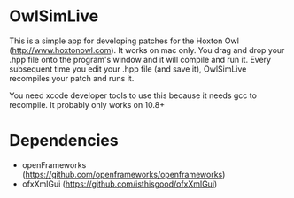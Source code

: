 OwlSimLive
==========

This is a simple app for developing patches for the Hoxton Owl (http://www.hoxtonowl.com). It works on mac only. You drag and drop your .hpp file onto the program's window and it will compile and run it. Every subsequent time you edit your .hpp file (and save it), OwlSimLive recompiles your patch and runs it.

You need xcode developer tools to use this because it needs gcc to recompile. It probably only works on 10.8+

Dependencies
============
* openFrameworks (https://github.com/openframeworks/openframeworks)
* ofxXmlGui (https://github.com/isthisgood/ofxXmlGui)